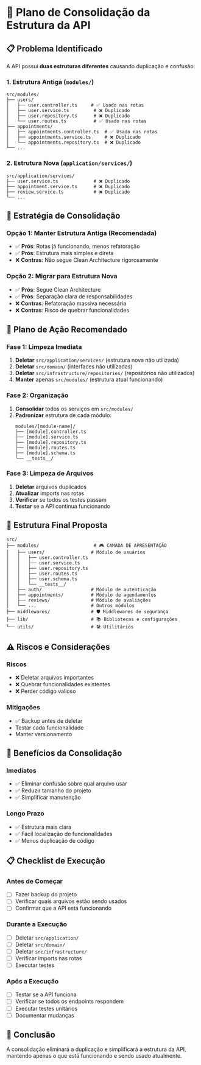 # 🔧 Plano de Consolidação da Estrutura da API

## 📋 Problema Identificado

A API possui **duas estruturas diferentes** causando duplicação e confusão:

### 1. **Estrutura Antiga** (`modules/`)
```
src/modules/
├── users/
│   ├── user.controller.ts     # ✅ Usado nas rotas
│   ├── user.service.ts         # ❌ Duplicado
│   ├── user.repository.ts      # ❌ Duplicado
│   └── user.routes.ts          # ✅ Usado nas rotas
├── appointments/
│   ├── appointments.controller.ts  # ✅ Usado nas rotas
│   ├── appointments.service.ts     # ❌ Duplicado
│   └── appointments.repository.ts  # ❌ Duplicado
└── ...
```

### 2. **Estrutura Nova** (`application/services/`)
```
src/application/services/
├── user.service.ts             # ❌ Duplicado
├── appointment.service.ts      # ❌ Duplicado
├── review.service.ts           # ❌ Duplicado
└── ...
```

## 🎯 Estratégia de Consolidação

### **Opção 1: Manter Estrutura Antiga (Recomendada)**
- ✅ **Prós**: Rotas já funcionando, menos refatoração
- ✅ **Prós**: Estrutura mais simples e direta
- ❌ **Contras**: Não segue Clean Architecture rigorosamente

### **Opção 2: Migrar para Estrutura Nova**
- ✅ **Prós**: Segue Clean Architecture
- ✅ **Prós**: Separação clara de responsabilidades
- ❌ **Contras**: Refatoração massiva necessária
- ❌ **Contras**: Risco de quebrar funcionalidades

## 🚀 Plano de Ação Recomendado

### **Fase 1: Limpeza Imediata**
1. **Deletar** `src/application/services/` (estrutura nova não utilizada)
2. **Deletar** `src/domain/` (interfaces não utilizadas)
3. **Deletar** `src/infrastructure/repositories/` (repositórios não utilizados)
4. **Manter** apenas `src/modules/` (estrutura atual funcionando)

### **Fase 2: Organização**
1. **Consolidar** todos os serviços em `src/modules/`
2. **Padronizar** estrutura de cada módulo:
   ```
   modules/[module-name]/
   ├── [module].controller.ts
   ├── [module].service.ts
   ├── [module].repository.ts
   ├── [module].routes.ts
   ├── [module].schema.ts
   └── __tests__/
   ```

### **Fase 3: Limpeza de Arquivos**
1. **Deletar** arquivos duplicados
2. **Atualizar** imports nas rotas
3. **Verificar** se todos os testes passam
4. **Testar** se a API continua funcionando

## 📁 Estrutura Final Proposta

```
src/
├── modules/                    # 🎮 CAMADA DE APRESENTAÇÃO
│   ├── users/                 # Módulo de usuários
│   │   ├── user.controller.ts
│   │   ├── user.service.ts
│   │   ├── user.repository.ts
│   │   ├── user.routes.ts
│   │   ├── user.schema.ts
│   │   └── __tests__/
│   ├── auth/                  # Módulo de autenticação
│   ├── appointments/          # Módulo de agendamentos
│   ├── reviews/               # Módulo de avaliações
│   └── ...                    # Outros módulos
├── middlewares/               # 🛡️ Middlewares de segurança
├── lib/                       # 📚 Bibliotecas e configurações
└── utils/                     # 🛠️ Utilitários
```

## ⚠️ Riscos e Considerações

### **Riscos**
- ❌ Deletar arquivos importantes
- ❌ Quebrar funcionalidades existentes
- ❌ Perder código valioso

### **Mitigações**
- ✅ Backup antes de deletar
- Testar cada funcionalidade
- Manter versionamento

## 🎯 Benefícios da Consolidação

### **Imediatos**
- ✅ Eliminar confusão sobre qual arquivo usar
- ✅ Reduzir tamanho do projeto
- ✅ Simplificar manutenção

### **Longo Prazo**
- ✅ Estrutura mais clara
- ✅ Fácil localização de funcionalidades
- ✅ Menos duplicação de código

## 📋 Checklist de Execução

### **Antes de Começar**
- [ ] Fazer backup do projeto
- [ ] Verificar quais arquivos estão sendo usados
- [ ] Confirmar que a API está funcionando

### **Durante a Execução**
- [ ] Deletar `src/application/`
- [ ] Deletar `src/domain/`
- [ ] Deletar `src/infrastructure/`
- [ ] Verificar imports nas rotas
- [ ] Executar testes

### **Após a Execução**
- [ ] Testar se a API funciona
- [ ] Verificar se todos os endpoints respondem
- [ ] Executar testes unitários
- [ ] Documentar mudanças

## 🎉 Conclusão

A consolidação eliminará a duplicação e simplificará a estrutura da API, mantendo apenas o que está funcionando e sendo usado atualmente.
